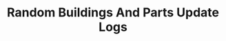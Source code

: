 ---
permalink: /Update-Logs
title: "Random Buildings And Parts Update Logs"
layout: categories
page_reference_id: "update_logs_list"
author_profile: false
post_status_icons_visible: false
show_footer: false
sidebars:
  table_of_contents:
    enabled: false
categories:
  - Update Logs
---